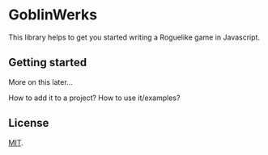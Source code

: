 # GoblinWerks

<!-- [![Greenkeeper badge](https://badges.greenkeeper.io/funnisimo/goblinwerks.svg)](https://greenkeeper.io/) -->

This library helps to get you started writing a Roguelike game in Javascript.

## Getting started

More on this later...

How to add it to a project?
How to use it/examples?

## License

[MIT](LICENSE).
